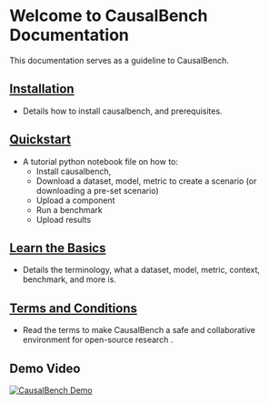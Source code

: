 # Welcome to CausalBench Documentation

This documentation serves as a guideline to CausalBench.

## [Installation](./install/)
- Details how to install causalbench, and prerequisites.

## [Quickstart](./quickstart/)
- A tutorial python notebook file on how to:
  - Install causalbench,
  - Download a dataset, model, metric to create a scenario (or downloading a pre-set scenario)
  - Upload a component
  - Run a benchmark
  - Upload results

## [Learn the Basics](./basics/)
- Details the terminology, what a dataset, model, metric, context, benchmark, and more is. 

## [Terms and Conditions](./terms/)
- Read the terms to make CausalBench a safe and collaborative environment for open-source research . 

## Demo Video

[![CausalBench Demo](https://res.cloudinary.com/marcomontalbano/image/upload/v1723336161/video_to_markdown/images/google-drive--1ichCZiSYtXG-4Q1DEVnW0pUR8nZLPo_W-c05b58ac6eb4c4700831b2b3070cd403.jpg)](https://drive.google.com/file/d/1ichCZiSYtXG-4Q1DEVnW0pUR8nZLPo_W/preview "CausalBench Demo")